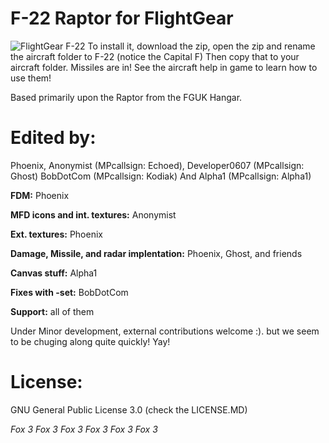 # F-22 Raptor for FlightGear

![FlightGear F-22](/pic.png "My little Raptor, is he cute? :D")
To install it, download the zip, open the zip and rename the aircraft folder to F-22 (notice the Capital F)
Then copy that to your aircraft folder.
Missiles are in! See the aircraft help in game to learn how to use them!

Based primarily upon the Raptor from the FGUK Hangar.

# Edited by:
 Phoenix, Anonymist (MPcallsign: Echoed), Developer0607 (MPcallsign: Ghost) BobDotCom (MPcallsign: Kodiak) And Alpha1 (MPcallsign: Alpha1)

 **FDM:** Phoenix
 
 **MFD icons and int. textures:**  Anonymist
 
 **Ext. textures:** Phoenix
 
 **Damage, Missile, and radar implentation:** Phoenix, Ghost, and friends
 
 **Canvas stuff:** Alpha1
 
 **Fixes with -set:** BobDotCom
 
 **Support:** all of them                  


Under Minor development, external contributions welcome :).
but we seem to be chuging along quite quickly! Yay!

# License: 
GNU General Public License 3.0 (check the LICENSE.MD)



*Fox 3 Fox 3 Fox 3 Fox 3 Fox 3 Fox 3*
